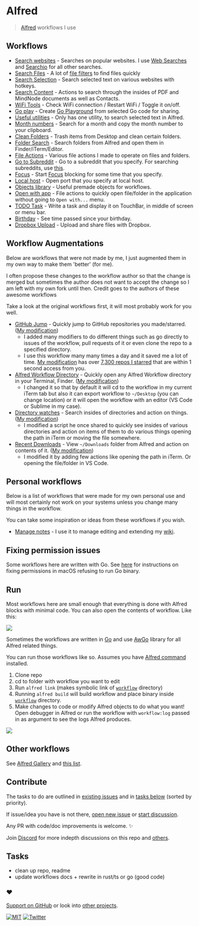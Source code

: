 # Alfred

> [Alfred](https://www.alfredapp.com) workflows I use

## Workflows

- [Search websites](search-websites) - Searches on popular websites. I use [Web Searches](https://github.com/nikitavoloboev/alfred-web-searches) and [Searchio](https://github.com/deanishe/alfred-searchio) for all other searches.
- [Search Files](search-files) - A lot of [file filters](https://www.alfredapp.com/help/workflows/inputs/file-filter/) to find files quickly
- [Search Selection](search-selection) - Search selected text on various websites with hotkeys.
- [Search Content](search-content) - Actions to search through the insides of PDF and MindNode documents as well as Contacts.
- [WiFi Tools](wifi-tools) - Check WiFi connection / Restart WiFi / Toggle it on/off.
- [Go play](go-play) - Create [Go Playground](https://play.golang.org) from selected Go code for sharing.
- [Useful utilities](useful-utilities) - Only has one utility, to search selected text in Alfred.
- [Month numbers](month-numbers) - Search for a month and copy the month number to your clipboard.
- [Clean Folders](clean-folders) - Trash items from Desktop and clean certain folders.
- [Folder Search](folder-search) - Search folders from Alfred and open them in Finder/iTerm/Editor.
- [File Actions](file-actions) - Various file actions I made to operate on files and folders.
- [Go to Subreddit](goto-subreddit) - Go to a subreddit that you specify. For searching subreddits, use [this](https://github.com/deanishe/alfred-reddit).
- [Focus](focus) - Start [Focus](https://heyfocus.com) blocking for some time that you specify.
- [Local host](local-host) - Open port that you specify at local host.
- [Objects library](objects-library) - Useful premade objects for workflows.
- [Open with app](open-with-app) - File actions to quickly open file/folder in the application without going to `Open with...` menu.
- [TODO Task](todo-task) - Write a task and display it on TouchBar, in middle of screen or menu bar.
- [Birthday](birthday) - See time passed since your birthday.
- [Dropbox Upload](dropbox-upload) - Upload and share files with Dropbox.

## Workflow Augmentations

Below are workflows that were not made by me, I just augmented them in my own way to make them 'better' (for me).

I often propose these changes to the workflow author so that the change is merged but sometimes the author does not want to accept the change so I am left with my own fork until then. Credit goes to the authors of these awesome workflows

Take a look at the original workflows first, it will most probably work for you well.

- [GitHub Jump](https://github.com/lox/alfred-github-jump) - Quickly jump to GitHub repositories you made/starred. ([My modification](https://github.com/nikitavoloboev/small-workflows/blob/master/augmentations/GitHub%20jump.alfredworkflow?raw=true))
  - I added many modifiers to do different things such as go directly to issues of the workflow, pull requests of it or even clone the repo to a specified directory.
  - I use this workflow many many times a day and it saved me a lot of time. [My modification](https://github.com/nikitavoloboev/small-workflows/blob/master/augmentations/GitHub%20jump.alfredworkflow?raw=true) has over [7,300 repos I starred](https://github.com/nikitavoloboev/github-stars) that are within 1 second access from you.
- [Alfred Workflow Directory](https://github.com/jeeftor/AlfredWorkflowDirectory) - Quickly open any Alfred Workflow directory in your Terminal, Finder. ([My modification](https://github.com/nikitavoloboev/small-workflows/blob/master/augmentations/Workflow%20directory.alfredworkflow?raw=true))
  - I changed it so that by default it will cd to the workflow in my current iTerm tab but also it can export workflow to `~/Desktop` (you can change location) or it will open the workflow with an editor (VS Code or Sublime in my case).
- [Directory watches](https://github.com/vitorgalvao/alfred-workflows/tree/master/RecentDownloads) - Search insides of directories and action on things. ([My modification](https://github.com/nikitavoloboev/small-workflows/blob/master/augmentations/Directory%20watches.alfredworkflow?raw=true))
  - I modified a script he once shared to quickly see insides of various directories and action on items of them to do various things opening the path in iTerm or moving the file somewhere.
- [Recent Downloads](https://github.com/ddjfreedom/recent-downloads-alfred-v2) - View `~/Downloads` folder from Alfred and action on contents of it. ([My modification](https://github.com/nikitavoloboev/small-workflows/blob/master/augmentations/Recent%20Downloads.alfredworkflow?raw=true))
  - I modified it by adding few actions like opening the path in iTerm. Or opening the file/folder in VS Code.

## Personal workflows

Below is a list of workflows that were made for my own personal use and will most certainly not work on your systems unless you change many things in the workflow.

You can take some inspiration or ideas from these workflows if you wish.

- [Manage notes](https://github.com/nikitavoloboev/small-workflows/blob/master/personal/Manage%20notes.alfredworkflow?raw=true) - I use it to manage editing and extending my [wiki](https://github.com/nikitavoloboev/knowledge).

## Fixing permission issues

Some workflows here are written with Go. See [here](https://github.com/deanishe/awgo/wiki/Catalina) for instructions on fixing permissions in macOS refusing to run Go binary.

## Run

Most workflows here are small enough that everything is done with Alfred blocks with minimal code. You can also open the contents of workflow. Like this:

![](https://i.imgur.com/1z1sHEq.png)

Sometimes the workflows are written in [Go](https://golang.org/) and use [AwGo](https://github.com/deanishe/awgo) library for all Alfred related things.

You can run those workflows like so. Assumes you have [Alfred command](https://godoc.org/github.com/jason0x43/go-alfred/alfred) installed.

1. Clone repo
2. cd to folder with workflow you want to edit
3. Run `alfred link` (makes symbolic link of [`workflow`](workflow) directory)
4. Running `alfred build` will build workflow and place binary inside [`workflow`](workflow) directory.
5. Make changes to code or modify Alfred objects to do what you want! Open debugger in Alfred or run the workflow with `workflow:log` passed in as argument to see the logs Alfred produces.

![](https://i.imgur.com/FFYOecx.png)

## Other workflows

See [Alfred Gallery](https://alfred.app/) and [this list](https://github.com/learn-anything/alfred-workflows).

## Contribute

The tasks to do are outlined in [existing issues](../../issues) and in [tasks below](#tasks) (sorted by priority).

If issue/idea you have is not there, [open new issue](../../issues/new/choose) or [start discussion](../../discussions).

Any PR with code/doc improvements is welcome. ✨

Join [Discord](https://discord.com/invite/TVafwaD23d) for more indepth discussions on this repo and [others](https://github.com/nikitavoloboev#src).

## Tasks

- clean up repo, readme
- update workflows docs + rewrite in rust/ts or go (good code)

### ♥️

[Support on GitHub](https://github.com/sponsors/nikitavoloboev) or look into [other projects](https://nikiv.dev/projects).

[![MIT](http://bit.ly/mitbadge)](https://choosealicense.com/licenses/mit/) [![Twitter](http://bit.ly/nikitatweet)](https://twitter.com/nikitavoloboev)
